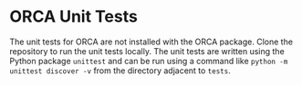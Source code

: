 # ORCA Unit Tests

The unit tests for ORCA are not installed with the ORCA package. Clone the repository to 
run the unit tests locally. The unit tests are written using the Python package 
`unittest` and can be run using a command like `python -m unittest discover -v` from the 
directory adjacent to `tests`.